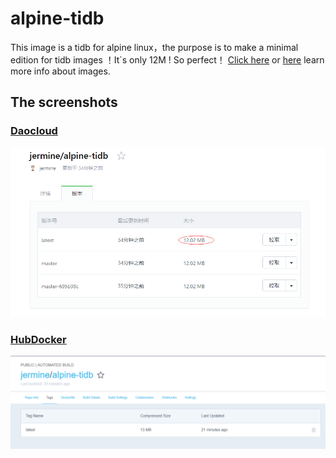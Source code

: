 # alpine-tidb
This image is a tidb for alpine linux，the purpose is to make a  minimal edition for tidb images ！It`s only 12M !  So perfect！
[Click here](http://hub.daocloud.io/repos/103b217d-8a9d-47f0-bfe6-39bb07d5b66b) or [here](https://hub.docker.com/r/jermine/alpine-tidb/tags/) learn more info about images.
## The screenshots
### [Daocloud](http://hub.daocloud.io/repos/103b217d-8a9d-47f0-bfe6-39bb07d5b66b)
[![Daocloud](imgs/DaoCloud.png "Daocloud")](http://hub.daocloud.io/repos/103b217d-8a9d-47f0-bfe6-39bb07d5b66b)
### [HubDocker](https://hub.docker.com/r/jermine/alpine-tidb/tags/)
[![HubDocker](imgs/HubDocker.png "HubDocker")](https://hub.docker.com/r/jermine/alpine-tidb/tags/)